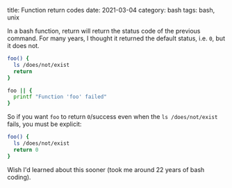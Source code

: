 title: Function return codes
date: 2021-03-04
category: bash
tags: bash, unix

In a bash function, return will return the status code of the previous
command. For many years, I thought it returned the default status,
i.e. `0`, but it does not.

```bash
foo() {
  ls /does/not/exist
  return
}

foo || {
  printf "Function 'foo' failed" 
}
```

So if you want `foo` to return `0`/success even when the `ls
/does/not/exist` fails, you must be explicit:

```bash
foo() {
  ls /does/not/exist
  return 0
}
```

Wish I'd learned about this sooner (took me around 22 years of bash
coding).
